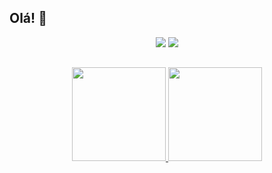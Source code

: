 ## Olá! 👋

<div align="center">
<a href="https://instagram.com/dunerdavi" target="_blank"><img src="https://img.shields.io/badge/-Instagram-%23E4405F?style=for-the-badge&logo=instagram&logoColor=white" target="_blank"></a>
<a href="https://www.linkedin.com/in/davi-doerner" target="_blank"><img src="https://img.shields.io/badge/-LinkedIn-%230077B5?style=for-the-badge&logo=linkedin&logoColor=white" target="_blank"></a> 
</div>

##

<div align="center"> 
<a href="https://github.com/davidoerner">
<img height="150em" src="https://github-readme-stats.vercel.app/api?username=davidoerner&show_icons=true&theme=dark&include_all_commits=true&count_private=true"/>
<img height="150em" src="https://github-readme-stats.vercel.app/api/top-langs/?username=davidoerner&layout=compact&langs_count=7&theme=dark"/>
</div>
